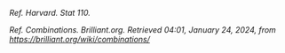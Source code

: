_Ref._ _Harvard. Stat 110._

_Ref._ _Combinations. Brilliant.org. Retrieved 04:01, January 24, 2024, from https://brilliant.org/wiki/combinations/_
